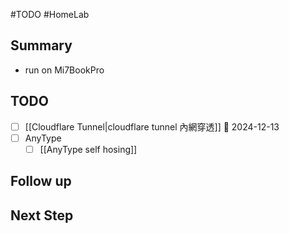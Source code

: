 #TODO #HomeLab

## Summary

- run on Mi7BookPro

## TODO

- [ ] [[Cloudflare Tunnel|cloudflare tunnel 內網穿透]] 📅 2024-12-13
- [ ] AnyType
	- [ ] [[AnyType self hosing]]

## Follow up

## Next Step

